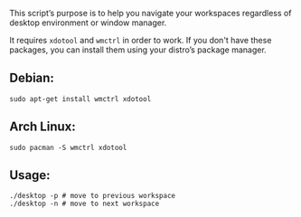 This script’s purpose is to help you navigate your workspaces
regardless of desktop environment or window manager.

It requires `xdotool` and `wmctrl` in order to work.
If you don't have these packages, you can install them using
your distro’s package manager.

## Debian:
```
sudo apt-get install wmctrl xdotool
```
## Arch Linux:
```
sudo pacman -S wmctrl xdotool
```

## Usage:
```
./desktop -p # move to previous workspace
./desktop -n # move to next workspace
```
